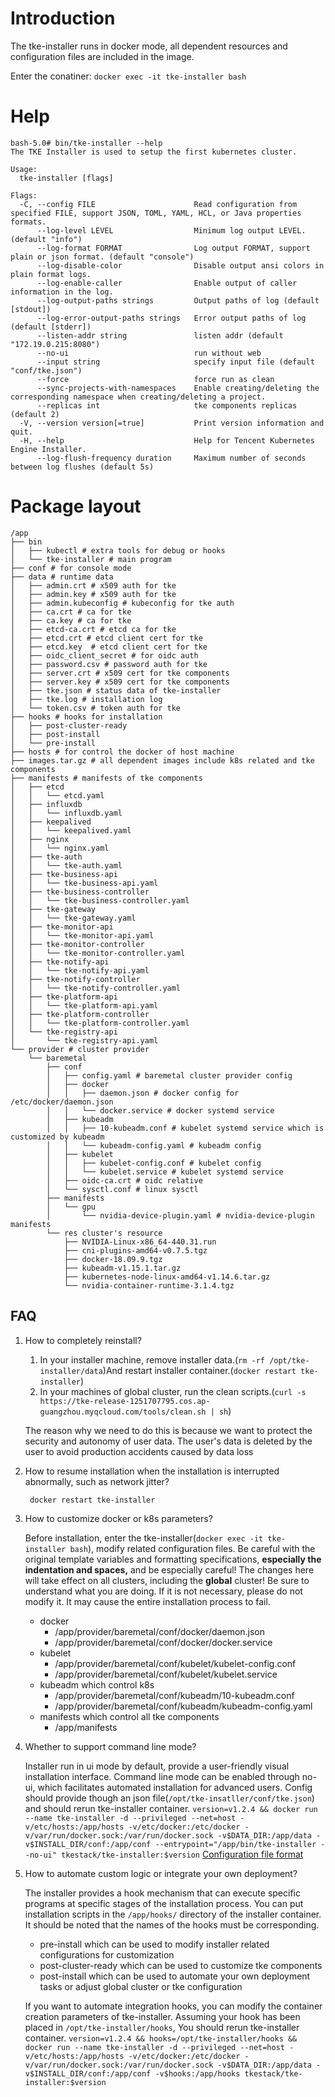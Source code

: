 # Introduction

The tke-installer runs in docker mode, all dependent resources and configuration files are included in the image.

Enter the conatiner: `docker exec -it tke-installer bash`

# Help

```
bash-5.0# bin/tke-installer --help
The TKE Installer is used to setup the first kubernetes cluster.

Usage:
  tke-installer [flags]

Flags:
  -C, --config FILE                      Read configuration from specified FILE, support JSON, TOML, YAML, HCL, or Java properties formats.
      --log-level LEVEL                  Minimum log output LEVEL. (default "info")
      --log-format FORMAT                Log output FORMAT, support plain or json format. (default "console")
      --log-disable-color                Disable output ansi colors in plain format logs.
      --log-enable-caller                Enable output of caller information in the log.
      --log-output-paths strings         Output paths of log (default [stdout])
      --log-error-output-paths strings   Error output paths of log (default [stderr])
      --listen-addr string               listen addr (default "172.19.0.215:8080")
      --no-ui                            run without web
      --input string                     specify input file (default "conf/tke.json")
      --force                            force run as clean
      --sync-projects-with-namespaces    Enable creating/deleting the corresponding namespace when creating/deleting a project.
      --replicas int                     tke components replicas (default 2)
  -V, --version version[=true]           Print version information and quit.
  -H, --help                             Help for Tencent Kubernetes Engine Installer.
      --log-flush-frequency duration     Maximum number of seconds between log flushes (default 5s)
```

# Package layout

```
/app
├── bin
│   ├── kubectl # extra tools for debug or hooks
│   └── tke-installer # main program
├── conf # for console mode
├── data # runtime data
│   ├── admin.crt # x509 auth for tke
│   ├── admin.key # x509 auth for tke
│   ├── admin.kubeconfig # kubeconfig for tke auth
│   ├── ca.crt # ca for tke
│   ├── ca.key # ca for tke
│   ├── etcd-ca.crt # etcd ca for tke
│   ├── etcd.crt # etcd client cert for tke
│   ├── etcd.key  # etcd client cert for tke
│   ├── oidc_client_secret # for oidc auth
│   ├── password.csv # password auth for tke
│   ├── server.crt # x509 cert for tke components
│   ├── server.key # x509 cert for tke components
│   ├── tke.json # status data of tke-installer
│   ├── tke.log # installation log
│   └── token.csv # token auth for tke
├── hooks # hooks for installation
│   ├── post-cluster-ready
│   ├── post-install
│   └── pre-install
├── hosts # for control the docker of host machine
├── images.tar.gz # all dependent images include k8s related and tke components
├── manifests # manifests of tke components
│   ├── etcd
│   │   └── etcd.yaml
│   ├── influxdb
│   │   └── influxdb.yaml
│   ├── keepalived
│   │   └── keepalived.yaml
│   ├── nginx
│   │   └── nginx.yaml
│   ├── tke-auth
│   │   └── tke-auth.yaml
│   ├── tke-business-api
│   │   └── tke-business-api.yaml
│   ├── tke-business-controller
│   │   └── tke-business-controller.yaml
│   ├── tke-gateway
│   │   └── tke-gateway.yaml
│   ├── tke-monitor-api
│   │   └── tke-monitor-api.yaml
│   ├── tke-monitor-controller
│   │   └── tke-monitor-controller.yaml
│   ├── tke-notify-api
│   │   └── tke-notify-api.yaml
│   ├── tke-notify-controller
│   │   └── tke-notify-controller.yaml
│   ├── tke-platform-api
│   │   └── tke-platform-api.yaml
│   ├── tke-platform-controller
│   │   └── tke-platform-controller.yaml
│   └── tke-registry-api
│       └── tke-registry-api.yaml
└── provider # cluster provider
    └── baremetal
        ├── conf
        │   ├── config.yaml # baremetal cluster provider config
        │   ├── docker
        │   │   ├── daemon.json # docker config for /etc/docker/daemon.json
        │   │   └── docker.service # docker systemd service
        │   ├── kubeadm
        │   │   ├── 10-kubeadm.conf # kubelet systemd service which is customized by kubeadm
        │   │   └── kubeadm-config.yaml # kubeadm config
        │   ├── kubelet
        │   │   ├── kubelet-config.conf # kubelet config
        │   │   └── kubelet.service # kubelet systemd service
        │   ├── oidc-ca.crt # oidc relative
        │   └── sysctl.conf # linux sysctl
        ├── manifests
        │   └── gpu
        │       └── nvidia-device-plugin.yaml # nvidia-device-plugin manifests
        └── res cluster's resource
            ├── NVIDIA-Linux-x86_64-440.31.run
            ├── cni-plugins-amd64-v0.7.5.tgz
            ├── docker-18.09.9.tgz
            ├── kubeadm-v1.15.1.tar.gz
            ├── kubernetes-node-linux-amd64-v1.14.6.tar.gz
            └── nvidia-container-runtime-3.1.4.tgz 
```

## FAQ

1. How to completely reinstall?

    1. In your installer machine, remove installer data.(`rm -rf /opt/tke-installer/data`)And restart installer container.(`docker restart tke-installer`)
    2. In your machines of global cluster, run the clean scripts.(`curl -s https://tke-release-1251707795.cos.ap-guangzhou.myqcloud.com/tools/clean.sh | sh`)

    The reason why we need to do this is because we want to protect the security and autonomy of user data. The user's data is deleted by the user to avoid production accidents caused by data loss

2. How to resume installation when the installation is interrupted abnormally, such as network jitter?

        docker restart tke-installer

3. How to customize docker or k8s parameters?

    Before installation, enter the tke-installer(`docker exec -it tke-installer bash`), modify related configuration files.
    Be careful with the original template variables and formatting specifications, **especially the indentation and spaces,** and be especially careful!
    The changes here will take effect on all clusters, including the **global** cluster!
    Be sure to understand what you are doing. If it is not necessary, please do not modify it. It may cause the entire installation process to fail.

    - docker
      - /app/provider/baremetal/conf/docker/daemon.json
      - /app/provider/baremetal/conf/docker/docker.service
    - kubelet
      - /app/provider/baremetal/conf/kubelet/kubelet-config.conf
      - /app/provider/baremetal/conf/kubelet/kubelet.service
    - kubeadm which control k8s
      - /app/provider/baremetal/conf/kubeadm/10-kubeadm.conf
      - /app/provider/baremetal/conf/kubeadm/kubeadm-config.yaml
    - manifests which control all tke components
      - /app/manifests

4. Whether to support command line mode?

    Installer run in ui mode by default, provide a user-friendly visual installation interface. 
    Command line mode can be enabled through no-ui, which facilitates automated installation for advanced users.
    Config should provide though an json file(`/opt/tke-insatller/conf/tke.json`) and should rerun tke-installer container.
    `version=v1.2.4 && docker run --name tke-installer -d --privileged --net=host -v/etc/hosts:/app/hosts -v/etc/docker:/etc/docker -v/var/run/docker.sock:/var/run/docker.sock -v$DATA_DIR:/app/data -v$INSTALL_DIR/conf:/app/conf --entrypoint="/app/bin/tke-installer --no-ui" tkestack/tke-installer:$version`
    [Configuration file format](./installer-config.md)

5. How to automate custom logic or integrate your own deployment?

    The installer provides a hook mechanism that can execute specific programs at specific stages of the installation process.
    You can put installation scripts in the `/app/hooks/` directory of the installer container. It should be noted that the names of the hooks must be corresponding.

    - pre-install which can be used to modify installer related configurations for customization
    - post-cluster-ready which can be used to customize tke components
    - post-install which can be used to automate your own deployment tasks or adjust global cluster or tke configuration

    If you want to automate integration hooks, you can modify the container creation parameters of tke-installer.
    Assuming your hook has been placed in `/opt/tke-installer/hooks`, You should rerun tke-installer container.
    `version=v1.2.4 && hooks=/opt/tke-installer/hooks && docker run --name tke-installer -d --privileged --net=host -v/etc/hosts:/app/hosts -v/etc/docker:/etc/docker -v/var/run/docker.sock:/var/run/docker.sock -v$DATA_DIR:/app/data -v$INSTALL_DIR/conf:/app/conf -v$hooks:/app/hooks tkestack/tke-installer:$version`

